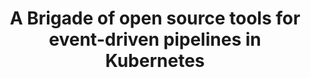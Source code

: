 ---
title: A Brigade of open source tools for event-driven pipelines in Kubernetes
description: "All aboard on the Kubernetes Brigade! Ever wondered how to run event-driven pipelines in Kubernetes? No more! Come along for the ride, we’ll use the best open source tools to turn your vanilla Kubernetes into a powerhouse of reactive events."
speaker: Alessandro Vozza
bio: "Alessandro has been around Open Source for as long as he can remember, and he started cultivating the DevOps community in Amsterdam when it was not an hype. After many transitions, he now settled as Senior Software Engineer for Microsoft, pushing for adoption of state of the art DevOps practises and culture across different industries and communities. He’s a CNCF ambassador and one of the organiser of http://k8sday.org/"
image: /images/alessandro-vozza.jpeg
twitter: bongo
---